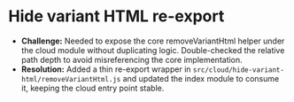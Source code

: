 # Hide variant HTML re-export

- **Challenge:** Needed to expose the core removeVariantHtml helper under the cloud module without duplicating logic. Double-checked the relative path depth to avoid misreferencing the core implementation.
- **Resolution:** Added a thin re-export wrapper in `src/cloud/hide-variant-html/removeVariantHtml.js` and updated the index module to consume it, keeping the cloud entry point stable.
